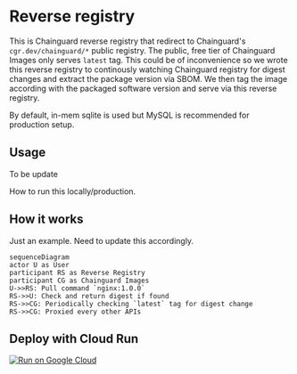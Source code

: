# Reverse registry

This is Chainguard reverse registry that redirect to Chainguard's `cgr.dev/chainguard/*` public registry. The public, free tier of Chainguard Images only serves `latest` tag. This could be of inconvenience so we wrote this reverse registry to continously watching Chainguard registry for digest changes and extract the package version via SBOM. We then tag the image according with the packaged software version and serve via this reverse registry.

By default, in-mem sqlite is used but MySQL is recommended for production setup.
## Usage

To be update

How to run this locally/production.
## How it works

Just an example. Need to update this accordingly.

```mermaid
sequenceDiagram
actor U as User
participant RS as Reverse Registry
participant CG as Chainguard Images
U->>RS: Pull command `nginx:1.0.0`
RS->>U: Check and return digest if found
RS->>CG: Periodically checking `latest` tag for digest change
RS->>CG: Proxied every other APIs
```

## Deploy with Cloud Run

[![Run on Google Cloud](https://deploy.cloud.run/button.svg)](https://deploy.cloud.run)
